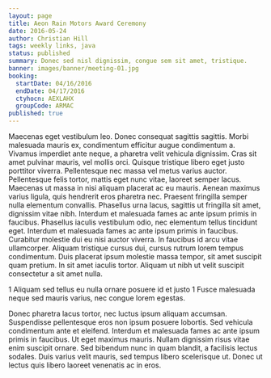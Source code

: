 ```yaml
---
layout: page
title: Aeon Rain Motors Award Ceremony
date: 2016-05-24
author: Christian Hill
tags: weekly links, java
status: published
summary: Donec sed nisl dignissim, congue sem sit amet, tristique.
banner: images/banner/meeting-01.jpg
booking:
  startDate: 04/16/2016
  endDate: 04/17/2016
  ctyhocn: AEXLAHX
  groupCode: ARMAC
published: true
---
```

Maecenas eget vestibulum leo. Donec consequat sagittis sagittis. Morbi malesuada mauris ex, condimentum efficitur augue condimentum a. Vivamus imperdiet ante neque, a pharetra velit vehicula dignissim. Cras sit amet pulvinar mauris, vel mollis orci. Quisque tristique libero eget justo porttitor viverra. Pellentesque nec massa vel metus varius auctor. Pellentesque felis tortor, mattis eget nunc vitae, laoreet semper lacus. Maecenas ut massa in nisi aliquam placerat ac eu mauris. Aenean maximus varius ligula, quis hendrerit eros pharetra nec. Praesent fringilla semper nulla elementum convallis. Phasellus urna lacus, sagittis ut fringilla sit amet, dignissim vitae nibh. Interdum et malesuada fames ac ante ipsum primis in faucibus.
Phasellus iaculis vestibulum odio, nec elementum tellus tincidunt eget. Interdum et malesuada fames ac ante ipsum primis in faucibus. Curabitur molestie dui eu nisi auctor viverra. In faucibus id arcu vitae ullamcorper. Aliquam tristique cursus dui, cursus rutrum lorem tempus condimentum. Duis placerat ipsum molestie massa tempor, sit amet suscipit quam pretium. In sit amet iaculis tortor. Aliquam ut nibh ut velit suscipit consectetur a sit amet nulla.

1 Aliquam sed tellus eu nulla ornare posuere id et justo
1 Fusce malesuada neque sed mauris varius, nec congue lorem egestas.

Donec pharetra lacus tortor, nec luctus ipsum aliquam accumsan. Suspendisse pellentesque eros non ipsum posuere lobortis. Sed vehicula condimentum ante et eleifend. Interdum et malesuada fames ac ante ipsum primis in faucibus. Ut eget maximus mauris. Nullam dignissim risus vitae enim suscipit ornare. Sed bibendum nunc in quam blandit, a facilisis lectus sodales. Duis varius velit mauris, sed tempus libero scelerisque ut. Donec ut lectus quis libero laoreet venenatis ac in eros.
